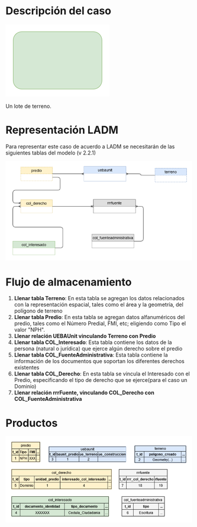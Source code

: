 # Descripción del caso

![Caso lote](https://github.com/AgenciaImplementacion/condiciones_predios/blob/master/lote/lote-Caso.png)

Un lote de terreno.

# Representación LADM

Para representar este caso de acuerdo a LADM se necesitarán de las siguientes tablas del modelo (v 2.2.1)

![Diagrama Entidad Relación simplificado](https://github.com/AgenciaImplementacion/condiciones_predios/blob/master/lote/lote-ER.png)

# Flujo de almacenamiento

1. **Llenar tabla Terreno**: En esta tabla se agregan los datos relacionados con la representación espacial, tales como el área y la geometría, del polígono de terreno
2. **Llenar tabla Predio**: En esta tabla se agregan datos alfanuméricos del predio, tales como el Número Predial, FMI, etc; eligiendo como Tipo el valor "NPH".
3. **Llenar relación UEBAUnit vinculando Terreno con Predio**
4. **Llenar tabla COL_Interesado**: Esta tabla contiene los datos de la persona (natural o jurídica) que ejerce algún derecho sobre el predio
8. **Llenar tabla COL_FuenteAdministrativa**: Esta tabla contiene la información de los documentos que soportan los diferentes derechos existentes
9. **Llenar tabla COL_Derecho**: En esta tabla se vincula el Interesado con el Predio, especificando el tipo de derecho que se ejerce(para el caso un Dominio)
10. **Llenar relación rrrFuente, vinculando COL_Derecho con COL_FuenteAdministrativa**


# Productos

![Esquema de tablas](https://github.com/AgenciaImplementacion/condiciones_predios/blob/master/lote/lote-Tablas.png)

